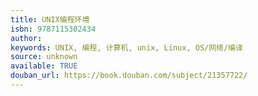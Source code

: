 ```yaml
---
title: UNIX编程环境
isbn: 9787115302434
author: 
keywords: UNIX, 编程, 计算机, unix, Linux, OS/网络/编译
source: unknown
available: TRUE
douban_url: https://book.douban.com/subject/21357722/
---
```

